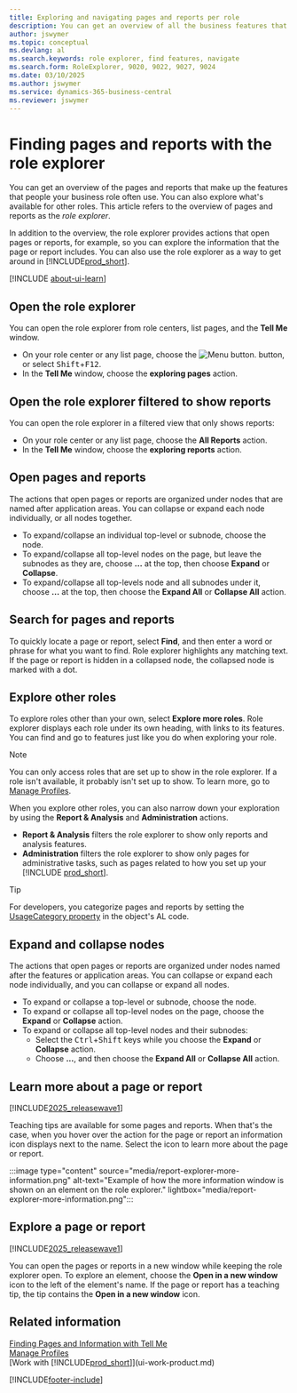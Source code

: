 ```yaml
---
title: Exploring and navigating pages and reports per role
description: You can get an overview of all the business features that are available for your role, and for other roles, with the Role Explorer.
author: jswymer
ms.topic: conceptual
ms.devlang: al
ms.search.keywords: role explorer, find features, navigate
ms.search.form: RoleExplorer, 9020, 9022, 9027, 9024
ms.date: 03/10/2025
ms.author: jswymer
ms.service: dynamics-365-business-central
ms.reviewer: jswymer
---
```


# Finding pages and reports with the role explorer

You can get an overview of the pages and reports that make up the features that people your business role often use. You can also explore what's available for other roles. This article refers to the overview of pages and reports as the *role explorer*.

In addition to the overview, the role explorer provides actions that open pages or reports, for example, so you can explore the information that the page or report includes. You can also use the role explorer as a way to get around in [!INCLUDE[prod_short](includes/prod_short.md)].

[!INCLUDE [about-ui-learn](includes/about-ui-learn.md)]

## Open the role explorer

You can open the role explorer from role centers, list pages, and the **Tell Me** window.

- On your role center or any list page, choose the ![Menu button.](media/ui_menu_button.png "Menu button") button, or select <kbd>Shift</kbd>+<kbd>F12</kbd>.
- In the **Tell Me** window, choose the **exploring pages** action.

## Open the role explorer filtered to show reports

You can open the role explorer in a filtered view that only shows reports:

- On your role center or any list page, choose the **All Reports** action.
- In the **Tell Me** window, choose the **exploring reports** action.

## Open pages and reports

The actions that open pages or reports are organized under nodes that are named after application areas. You can collapse or expand each node individually, or all nodes together.

- To expand/collapse an individual top-level or subnode, choose the node.
- To expand/collapse all top-level nodes on the page, but leave the subnodes as they are, choose **...** at the top, then choose **Expand** or **Collapse**.
- To expand/collapse all top-levels node and all subnodes under it, choose **...** at the top, then choose the **Expand All** or **Collapse All** action.

## Search for pages and reports

To quickly locate a page or report, select **Find**, and then enter a word or phrase for what you want to find. Role explorer highlights any matching text. If the page or report is hidden in a collapsed node, the collapsed node is marked with a dot.

## Explore other roles

To explore roles other than your own, select **Explore more roles**. Role explorer displays each role under its own heading, with links to its features. You can find and go to features just like you do when exploring your role.

> [!NOTE]
> You can only access roles that are set up to show in the role explorer. If a role isn't available, it probably isn't set up to show. To learn more, go to [Manage Profiles](admin-users-profiles-roles.md).

When you explore other roles, you can also narrow down your exploration by using the **Report & Analysis** and **Administration** actions.

- **Report & Analysis** filters the role explorer to show only reports and analysis features.
- **Administration** filters the role explorer to show only pages for administrative tasks, such as pages related to how you set up your [!INCLUDE [prod_short](includes/prod_short.md)].

> [!TIP]
> For developers, you categorize pages and reports by setting the [UsageCategory property](/dynamics365/business-central/dev-itpro/developer/properties/devenv-usagecategory-property) in the object's AL code.
<!--
 
## Role explorer actions

There a several actions along the top of the role explorer to help you locate features of your role and other roles.

|Action|Description|
|------|------|
|**All**|Shows all features that are related to the role.|
|**Find**|Lets you enter a word or phrase to quickly locate feature names that match.|
|**Explore more roles**|All business features that are available for all roles including your own. When exploring all roles, the other actions work the same way, except for all roles shown. **NOTE:** You can only access roles that are set up to show in role explorer. For more information, see [Manage Profiles](admin-users-profiles-roles.md).  |
|**Report & Analysis**|This action Shows only those features that are categorized as reports and analysis features.|
|**Administration**|Shows only those features that are categorized as administration features.|

<!--
Choose the **Find** action at the top of the role explorer to quickly locate feature names that contain a certain term.

Choose the **Explore more roles** action at the top of the role explorer to get an overview of all business features that are available for all roles including your own.

> [!NOTE]
> Only Role Center actions for profiles where the **Show in Role Explorer** check box is selected will appear on the extended version of the role explorer (shown with the **Explore more roles** action). For more information, see [Manage Profiles](admin-users-profiles-roles.md).
-->

## Expand and collapse nodes

The actions that open pages or reports are organized under nodes named after the features or application areas. You can collapse or expand each node individually, and you can collapse or expand all nodes.

- To expand or collapse a top-level or subnode, choose the node.
- To expand or collapse all top-level nodes on the page, choose the **Expand** or **Collapse** action.
- To expand or collapse all top-level nodes and their subnodes:
  - Select the <kbd>Ctrl</kbd>+<kbd>Shift</kbd> keys while you choose the **Expand** or **Collapse** action.
  - Choose **...**, and then choose the **Expand All** or **Collapse All** action.

## Learn more about a page or report

[!INCLUDE[2025_releasewave1](includes/2025_releasewave1.md)]

Teaching tips are available for some pages and reports. When that's the case, when you hover over the action for the page or report an information icon displays next to the name. Select the icon to learn more about the page or report.

:::image type="content" source="media/report-explorer-more-information.png" alt-text="Example of how the more information window is shown on an element on the role explorer." lightbox="media/report-explorer-more-information.png":::

## Explore a page or report

[!INCLUDE[2025_releasewave1](includes/2025_releasewave1.md)]

You can open the pages or reports in a new window while keeping the role explorer open. To explore an element, choose the **Open in a new window** icon to the left of the element's name. If the page or report has a teaching tip, the tip contains the **Open in a new window** icon.

## Related information

[Finding Pages and Information with Tell Me](ui-search.md)  
[Manage Profiles](admin-users-profiles-roles.md)  
[Work with [!INCLUDE[prod_short](includes/prod_short.md)]](ui-work-product.md)  

[!INCLUDE[footer-include](includes/footer-banner.md)]
